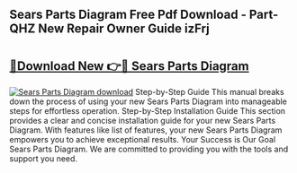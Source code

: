 ## Sears Parts Diagram Free Pdf Download - Part-QHZ New Repair Owner Guide izFrj

# <h2><a href="http://dfhh4f.blite.top/?on=Sears+Parts+Diagram">🔗Download New 👉🔴 Sears Parts Diagram</a></h2>

[![Sears Parts Diagram download](https://i.imgur.com/lujVjoI.png)](http://dfhh4f.blite.top/?on=Sears+Parts+Diagram)
Step-by-Step Guide This manual breaks down the process of using your new Sears Parts Diagram into manageable steps for effortless operation. Step-by-Step Installation Guide This section provides a clear and concise installation guide for your new Sears Parts Diagram. With features like list of features, your new Sears Parts Diagram empowers you to achieve exceptional results. Your Success is Our Goal Sears Parts Diagram. We are committed to providing you with the tools and support you need.
